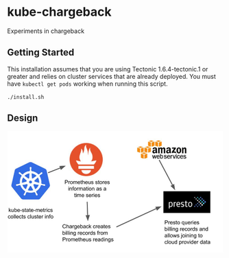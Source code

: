 # kube-chargeback

Experiments in chargeback

## Getting Started

This installation assumes that you are using Tectonic 1.6.4-tectonic.1 or greater and relies on cluster services that are already deployed. You must have `kubectl get pods` working when running this script.

```
./install.sh
```

## Design
![Chargeback architecture](/Documentation/architecture.jpeg?raw=true "Optional Title")


